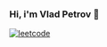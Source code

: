 ### Hi, i'm Vlad Petrov :wave:

[![leetcode](https://github.com/hiff0/hiff0/../../../../assets/LeetCode.png)](https://leetcode.com/hiff0/)